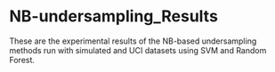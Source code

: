 # NB-undersampling_Results
These are the experimental results of the NB-based undersampling methods run with simulated and UCI datasets using SVM and Random Forest.
